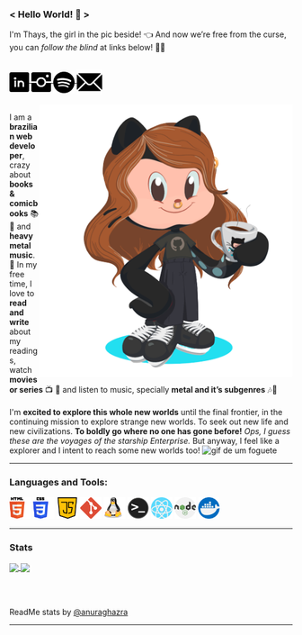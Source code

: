 ### < Hello World! 🖖 > </br>

I'm Thays, the girl in the pic beside! 👈 And now we’re free from the curse, you can *follow the blind* at links below! 🧙‍🖤 <br></br>

<p align="left">
  
<a target="_blank" href="https://www.linkedin.com/in/m-thays-costa/">
  <img align="middle" alt="LinkedIN" width="35px" src="./images/linkedIn.png" />
</a>

<a target="_blank" href="https://www.instagram.com/missentropia_/?hl=pt-br">
  <img align="middle" alt="Instagram" width="35px" src="./images/instagram.png" />
</a>

<a target="_blank" href="https://open.spotify.com/user/12173725478">
  <img align="middle" alt="Spotify" width="38px" src="./images/spotify.png" />
</a>

<a target="_blank" href="mailto:thayscosta3@gmail.com">
  <img align="middle" alt="E-mail" width="45px" src="./images/mail.png" /><br>
</a>
<br>

<img align="right" alt="my octocat" width="450px" src="./images/octocat.png" />
</p>

I am a **brazilian web developer**, crazy about **books & comicbooks** 📚 💭 and **heavy metal music**.🤘 In my free time, I love to **read and write** about my readings, watch **movies or series** 📺 🧛‍  and listen to music, specially **metal and it’s subgenres** 🎶🤘 
</br><br>
I'm **excited to explore this whole new worlds** until the final frontier, in the continuing mission to explore strange new worlds. To seek out new life and new civilizations. **To boldly go where no one has gone before!** *Ops, I guess these are the voyages of the starship Enterprise.* But anyway, I feel like a explorer and I intent to reach some new worlds too! <img width="22px" src="https://media1.giphy.com/media/dJezVlwfVulTykjRQj/giphy.gif" alt="gif de um foguete"><br>

---

### Languages and Tools:  

<code><img height="38" src="./images/html5.png" alt="html5"/></code>
<code><img height="38" src="./images/css3.png" alt="css3"/></code>
<code><img height="38" src="./images/js.png" alt="Java Script"></code>
<code><img height="38" src="./images/git.png" alt="git"/></code>
<code><img height="38" src="./images/linux.png" alt="linux"/></code>
<code><img height="38" src="./images/terminal.png" alt="terminal"></code>
<code><img height="38" src="./images/react.png" alt="react"></code>
<code><img height="38" src="./images/node.png" alt="node"></code>
<code><img height="38" src="./images/docker.png" alt="docker"></code>

---

### Stats

<a target="_blank" href="https://github.com/thayscosta3">
  <img align="center" height="160" src="https://github-readme-stats.vercel.app/api?username=thayscosta3&show_icons=true&theme=dark&count_private=true&hide_border=true&include_all_commits=true" />
</a>

<a target="_blank" href="https://github.com/thayscosta3">
  <img align="center" height="160" src="https://github-readme-stats.vercel.app/api/top-langs/?username=thayscosta3&layout=compact&show_icons=true&hide_border=true&theme=dark&langs_count=10" />
</a>

<br></br>

<p align="left">
  ReadMe stats by 
  <a target="_blank" href="https://github.com/anuraghazra/github-readme-stats"> @anuraghazra</a>
</p>

---

